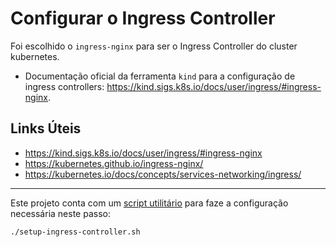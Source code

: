 # Configurar o Ingress Controller

Foi escolhido o `ingress-nginx` para ser o Ingress Controller do cluster kubernetes.

- Documentação oficial da ferramenta `kind` para a configuração de ingress controllers: <https://kind.sigs.k8s.io/docs/user/ingress/#ingress-nginx>.

## Links Úteis

- <https://kind.sigs.k8s.io/docs/user/ingress/#ingress-nginx>
- <https://kubernetes.github.io/ingress-nginx/>
- <https://kubernetes.io/docs/concepts/services-networking/ingress/>

---

Este projeto conta com um [script utilitário](./setup-ingress-controller.sh) para faze a configuração necessária neste passo:

```sh
./setup-ingress-controller.sh
```
